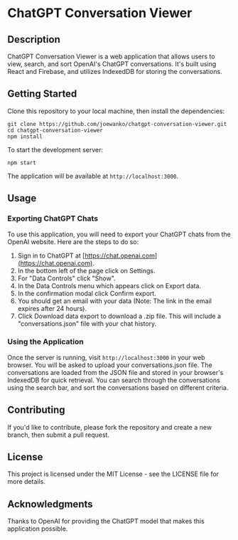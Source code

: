 
# ChatGPT Conversation Viewer

## Description

ChatGPT Conversation Viewer is a web application that allows users to view, search, and sort OpenAI's ChatGPT conversations. It's built using React and Firebase, and utilizes IndexedDB for storing the conversations.

## Getting Started

Clone this repository to your local machine, then install the dependencies:

```
git clone https://github.com/joewanko/chatgpt-conversation-viewer.git
cd chatgpt-conversation-viewer
npm install
```

To start the development server:

```
npm start
```

The application will be available at `http://localhost:3000`.

## Usage

### Exporting ChatGPT Chats

To use this application, you will need to export your ChatGPT chats from the OpenAI website. Here are the steps to do so:

1. Sign in to ChatGPT at [https://chat.openai.com](https://chat.openai.com).
2. In the bottom left of the page click on Settings.
3. For "Data Controls" click "Show".
4. In the Data Controls menu which appears click on Export data.
5. In the confirmation modal click Confirm export.
6. You should get an email with your data (Note: The link in the email expires after 24 hours).
7. Click Download data export to download a .zip file. This will include a "conversations.json" file with your chat history.

### Using the Application

Once the server is running, visit `http://localhost:3000` in your web browser. You will be asked to upload your conversations.json file. The conversations are loaded from the JSON file and stored in your browser's IndexedDB for quick retrieval. You can search through the conversations using the search bar, and sort the conversations based on different criteria.

## Contributing

If you'd like to contribute, please fork the repository and create a new branch, then submit a pull request.

## License

This project is licensed under the MIT License - see the LICENSE file for more details.

## Acknowledgments

Thanks to OpenAI for providing the ChatGPT model that makes this application possible.
